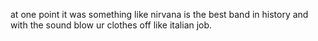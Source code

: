 at one point it was something like nirvana is the best band in history and with the sound blow ur clothes off like italian job.
